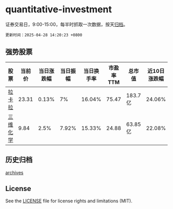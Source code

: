 # quantitative-investment

证券交易日，9:00-15:00，每半时抓取一次数据，按天[归档](archives)。

`更新时间：2025-04-28 14:20:23 +0800`

## 强势股票

|股票|当前价|当日涨跌幅|当日振幅|当日换手率|市盈率TTM|总市值|近10日涨跌幅|
|----|----|----|----|----|----|----|----|
|[拉卡拉](https://xueqiu.com/S/SZ300773)|23.31|0.13%|7%|16.04%|75.47|183.7亿|24.06%|
|[三维化学](https://xueqiu.com/S/SZ002469)|9.84|2.5%|7.92%|15.33%|24.88|63.85亿|22.08%|

## 历史归档

[archives](archives)

## License

See the [LICENSE](LICENSE) file for license rights and limitations (MIT).
